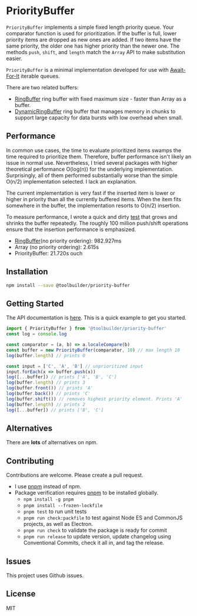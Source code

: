 # PriorityBuffer

`PriorityBuffer` implements a simple fixed length priority queue. Your comparator function is used for prioritization. If the buffer is full, lower priority items are dropped as new ones are added. If two items have the same priority, the older one has higher priority than the newer one. The methods `push`, `shift`, and `length` match the `Array` API to make substitution easier.

`PriorityBuffer` is a minimal implementation developed for use with [Await-For-It](https://github.com/toolbuilder/await-for-it) iterable queues.

There are two related buffers:

* [RingBuffer](https://github.com/toolbuilder/ring-buffer) ring buffer with fixed maximum size - faster than Array as a buffer.
* [DynamicRingBuffer](https://github.com/toolbuilder/dynamic-ring-buffer) ring buffer that manages memory in chunks to support large capacity for data bursts with low overhead when small.

## Performance

In common use cases, the time to evaluate prioritized items swamps the time required to prioritize them. Therefore, buffer performance isn't likely an issue in normal use. Nevertheless, I tried several packages with higher theoretical performance O(log(n)) for the underlying implementation. Surprisingly, all of them performed substantially worse than the simple O(n/2) implementation selected. I lack an explanation.

The current implementation is very fast if the inserted item is lower or higher in priority than all the currently buffered items. When the item fits somewhere in the buffer, the implementation resorts to O(n/2) insertion.

To measure performance, I wrote a quick and dirty [test](test/priority-buffer.perf.js) that grows and shrinks the buffer repeatedly. The roughly 100 million push/shift operations ensure that the insertion performance is emphasized.

* [RingBuffer](https://github.com/toolbuilder/ring-buffer)(no priority ordering): 982.927ms
* Array (no priority ordering): 2.615s
* PriorityBuffer: 21.720s ouch

## Installation

```bash
npm install --save @toolbuilder/priority-buffer
```

## Getting Started

The API documentation is [here](docs/priority-buffer.md).  This is a quick example to get you started.

```javascript
import { PriorityBuffer } from '@toolbuilder/priority-buffer'
const log = console.log

const comparator = (a, b) => a.localeCompare(b)
const buffer = new PriorityBuffer(comparator, 10) // max length 10
log(buffer.length) // prints 0

const input = ['C', 'A', 'B'] // unprioritized input
input.forEach(x => buffer.push(x))
log([...buffer]) // prints ['A', 'B', 'C']
log(buffer.length) // prints 3
log(buffer.front()) // prints 'A'
log(buffer.back()) // prints 'C'
log(buffer.shift()) // removes highest priority element. Prints 'A'
log(buffer.length) // prints 2
log([...buffer]) // prints ['B', 'C']
```

## Alternatives

There are **lots** of alternatives on npm.

## Contributing

Contributions are welcome. Please create a pull request.

* I use [pnpm](https://pnpm.js.org/) instead of npm.
* Package verification requires [pnpm](https://pnpm.io/) to be installed globally.
  * `npm install -g pnpm`
  * `pnpm install --frozen-lockfile`
  * `pnpm test` to run unit tests
  * `pnpm run check:packfile` to test against Node ES and CommonJS projects, as well as Electron.
  * `pnpm run check` to validate the package is ready for commit
  * `pnpm run release` to update version, update changelog using Conventional Commits, check it all in, and tag the release.

## Issues

This project uses Github issues.

## License

MIT
